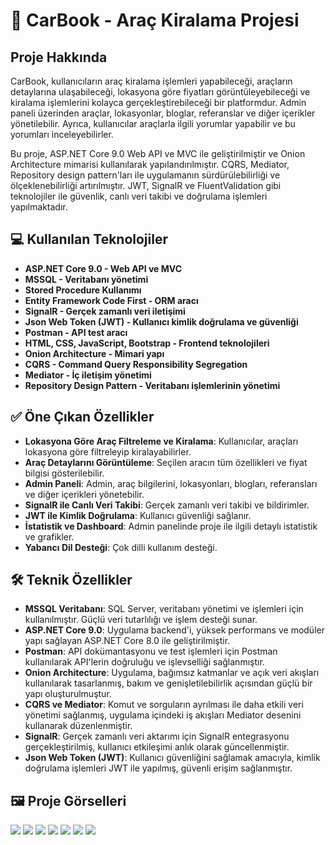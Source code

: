 # 🚗 CarBook - Araç Kiralama Projesi

## Proje Hakkında

CarBook, kullanıcıların araç kiralama işlemleri yapabileceği, araçların detaylarına ulaşabileceği, lokasyona göre fiyatları görüntüleyebileceği ve kiralama işlemlerini kolayca gerçekleştirebileceği bir platformdur. Admin paneli üzerinden araçlar, lokasyonlar, bloglar, referanslar ve diğer içerikler yönetilebilir. Ayrıca, kullanıcılar araçlarla ilgili yorumlar yapabilir ve bu yorumları inceleyebilirler.

Bu proje, ASP.NET Core 9.0 Web API ve MVC ile geliştirilmiştir ve Onion Architecture mimarisi kullanılarak yapılandırılmıştır. CQRS, Mediator, Repository design pattern'ları ile uygulamanın sürdürülebilirliği ve ölçeklenebilirliği artırılmıştır. JWT, SignalR ve FluentValidation gibi teknolojiler ile güvenlik, canlı veri takibi ve doğrulama işlemleri yapılmaktadır.

## 💻 Kullanılan Teknolojiler

- **ASP.NET Core 9.0 - Web API ve MVC**
- **MSSQL - Veritabanı yönetimi**
- **Stored Procedure Kullanımı**
- **Entity Framework Code First - ORM aracı**
- **SignalR - Gerçek zamanlı veri iletişimi**
- **Json Web Token (JWT) - Kullanıcı kimlik doğrulama ve güvenliği**
- **Postman - API test aracı**
- **HTML, CSS, JavaScript, Bootstrap - Frontend teknolojileri**
- **Onion Architecture - Mimari yapı**
- **CQRS - Command Query Responsibility Segregation**
- **Mediator - İç iletişim yönetimi**
- **Repository Design Pattern - Veritabanı işlemlerinin yönetimi**

## ✅ Öne Çıkan Özellikler

- **Lokasyona Göre Araç Filtreleme ve Kiralama**: Kullanıcılar, araçları lokasyona göre filtreleyip kiralayabilirler.
- **Araç Detaylarını Görüntüleme**: Seçilen aracın tüm özellikleri ve fiyat bilgisi gösterilebilir.
- **Admin Paneli**: Admin, araç bilgilerini, lokasyonları, blogları, referansları ve diğer içerikleri yönetebilir.
- **SignalR ile Canlı Veri Takibi**: Gerçek zamanlı veri takibi ve bildirimler.
- **JWT ile Kimlik Doğrulama**: Kullanıcı güvenliği sağlanır.
- **İstatistik ve Dashboard**: Admin panelinde proje ile ilgili detaylı istatistik ve grafikler.
- **Yabancı Dil Desteği**: Çok dilli kullanım desteği.

## 🛠️ Teknik Özellikler

- **MSSQL Veritabanı**: SQL Server, veritabanı yönetimi ve işlemleri için kullanılmıştır. Güçlü veri tutarlılığı ve işlem desteği sunar.
- **ASP.NET Core 9.0**: Uygulama backend'i, yüksek performans ve modüler yapı sağlayan ASP.NET Core 8.0 ile geliştirilmiştir.
- **Postman**: API dokümantasyonu ve test işlemleri için  Postman kullanılarak API'lerin doğruluğu ve işlevselliği sağlanmıştır.
- **Onion Architecture**: Uygulama, bağımsız katmanlar ve açık veri akışları kullanılarak tasarlanmış, bakım ve genişletilebilirlik açısından güçlü bir yapı oluşturulmuştur.
- **CQRS ve Mediator**: Komut ve sorguların ayrılması ile daha etkili veri yönetimi sağlanmış, uygulama içindeki iş akışları Mediator desenini kullanarak düzenlenmiştir.
- **SignalR**: Gerçek zamanlı veri aktarımı için SignalR entegrasyonu gerçekleştirilmiş, kullanıcı etkileşimi anlık olarak güncellenmiştir.
- **Json Web Token (JWT)**: Kullanıcı güvenliğini sağlamak amacıyla, kimlik doğrulama işlemleri JWT ile yapılmış, güvenli erişim sağlanmıştır.

## 🖼️ Proje Görselleri
![](https://github.com/berkiskitoglu/CarBook/blob/master/img/veritabani.png)
![](https://github.com/berkiskitoglu/CarBook/blob/master/img/arac-1.png)
![](https://github.com/berkiskitoglu/CarBook/blob/master/img/arac-2.png)
![](https://github.com/berkiskitoglu/CarBook/blob/master/img/arac-3.png)
![](https://github.com/berkiskitoglu/CarBook/blob/master/img/arac-4.png)
![](https://github.com/berkiskitoglu/CarBook/blob/master/img/arac-5.png)
![](https://github.com/berkiskitoglu/CarBook/blob/master/img/arac-6.png)

